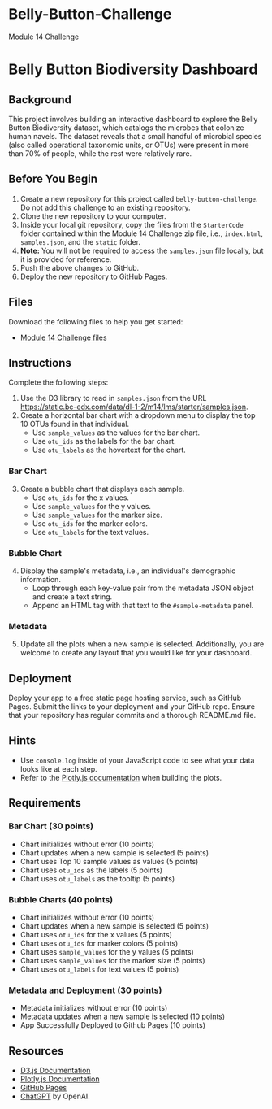 # Belly-Button-Challenge
Module 14 Challenge

# Belly Button Biodiversity Dashboard

## Background

This project involves building an interactive dashboard to explore the Belly Button Biodiversity dataset, which catalogs the microbes that colonize human navels. The dataset reveals that a small handful of microbial species (also called operational taxonomic units, or OTUs) were present in more than 70% of people, while the rest were relatively rare.

## Before You Begin

1. Create a new repository for this project called `belly-button-challenge`. Do not add this challenge to an existing repository.
2. Clone the new repository to your computer.
3. Inside your local git repository, copy the files from the `StarterCode` folder contained within the Module 14 Challenge zip file, i.e., `index.html`, `samples.json`, and the `static` folder.
4. **Note:** You will not be required to access the `samples.json` file locally, but it is provided for reference.
5. Push the above changes to GitHub.
6. Deploy the new repository to GitHub Pages.

## Files

Download the following files to help you get started:

- [Module 14 Challenge files](https://static.bc-edx.com/data/dl-1-2/m14/lms/starter/samples.json)

## Instructions

Complete the following steps:

1. Use the D3 library to read in `samples.json` from the URL https://static.bc-edx.com/data/dl-1-2/m14/lms/starter/samples.json.
2. Create a horizontal bar chart with a dropdown menu to display the top 10 OTUs found in that individual.
    - Use `sample_values` as the values for the bar chart.
    - Use `otu_ids` as the labels for the bar chart.
    - Use `otu_labels` as the hovertext for the chart.

### Bar Chart

3. Create a bubble chart that displays each sample.
    - Use `otu_ids` for the x values.
    - Use `sample_values` for the y values.
    - Use `sample_values` for the marker size.
    - Use `otu_ids` for the marker colors.
    - Use `otu_labels` for the text values.

### Bubble Chart

4. Display the sample's metadata, i.e., an individual's demographic information.
    - Loop through each key-value pair from the metadata JSON object and create a text string.
    - Append an HTML tag with that text to the `#sample-metadata` panel.

### Metadata

5. Update all the plots when a new sample is selected. Additionally, you are welcome to create any layout that you would like for your dashboard.

## Deployment

Deploy your app to a free static page hosting service, such as GitHub Pages. Submit the links to your deployment and your GitHub repo. Ensure that your repository has regular commits and a thorough README.md file.

## Hints

- Use `console.log` inside of your JavaScript code to see what your data looks like at each step.
- Refer to the [Plotly.js documentation](https://plotly.com/javascript/) when building the plots.

## Requirements

### Bar Chart (30 points)

- Chart initializes without error (10 points)
- Chart updates when a new sample is selected (5 points)
- Chart uses Top 10 sample values as values (5 points)
- Chart uses `otu_ids` as the labels (5 points)
- Chart uses `otu_labels` as the tooltip (5 points)

### Bubble Charts (40 points)

- Chart initializes without error (10 points)
- Chart updates when a new sample is selected (5 points)
- Chart uses `otu_ids` for the x values (5 points)
- Chart uses `otu_ids` for marker colors (5 points)
- Chart uses `sample_values` for the y values (5 points)
- Chart uses `sample_values` for the marker size (5 points)
- Chart uses `otu_labels` for text values (5 points)

### Metadata and Deployment (30 points)

- Metadata initializes without error (10 points)
- Metadata updates when a new sample is selected (10 points)
- App Successfully Deployed to Github Pages (10 points)

## Resources

- [D3.js Documentation](https://d3js.org/)
- [Plotly.js Documentation](https://plotly.com/javascript/)
- [GitHub Pages](https://pages.github.com/)
- [ChatGPT](https://openai.com/chatgpt) by OpenAI.




